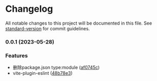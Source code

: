 # Changelog

All notable changes to this project will be documented in this file. See [standard-version](https://github.com/conventional-changelog/standard-version) for commit guidelines.

### 0.0.1 (2023-05-28)


### Features

* 删除package.json type:module ([af0745c](https://github.com/sddsaw/admin-vite/commit/af0745c56f4e652ce34a0624f43329df4e939b5f))
* vite-plugin-eslint ([48b78e3](https://github.com/sddsaw/admin-vite/commit/48b78e3a74cae081ce9c0e868a1ac76bfeee3595))
